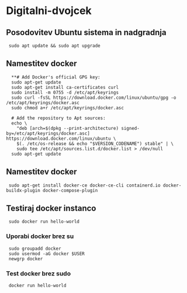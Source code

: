 # Digitalni-dvojcek
## Posodovitev Ubuntu sistema in nadgradnja
     sudo apt update && sudo apt upgrade
## Namestitev docker
      **# Add Docker's official GPG key:
      sudo apt-get update
      sudo apt-get install ca-certificates curl
      sudo install -m 0755 -d /etc/apt/keyrings
      sudo curl -fsSL https://download.docker.com/linux/ubuntu/gpg -o /etc/apt/keyrings/docker.asc
      sudo chmod a+r /etc/apt/keyrings/docker.asc
      
      # Add the repository to Apt sources:
      echo \
        "deb [arch=$(dpkg --print-architecture) signed-by=/etc/apt/keyrings/docker.asc] https://download.docker.com/linux/ubuntu \
        $(. /etc/os-release && echo "$VERSION_CODENAME") stable" | \
        sudo tee /etc/apt/sources.list.d/docker.list > /dev/null
      sudo apt-get update
## Namestitev docker
     sudo apt-get install docker-ce docker-ce-cli containerd.io docker-buildx-plugin docker-compose-plugin

## Testiraj docker instanco
     sudo docker run hello-world

### Uporabi docker brez su
     sudo groupadd docker
     sudo usermod -aG docker $USER
     newgrp docker
### Test docker brez sudo
     docker run hello-world
